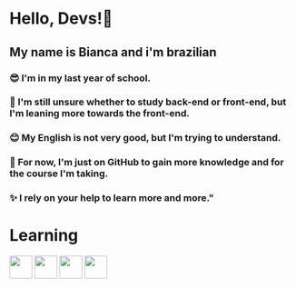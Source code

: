 # Hello, Devs!👋
## My name is Bianca and i'm brazilian

### 😎 I'm in my last year of school.
### 🤔 I'm still unsure whether to study back-end or front-end, but I'm leaning more towards the front-end.
### 😊 My English is not very good, but I'm trying to understand.
### 🔅 For now, I'm just on GitHub to gain more knowledge and for the course I'm taking.
### ✨ I rely on your help to learn more and more."

# Learning
<img loading="lazy" src="https://cdn.jsdelivr.net/gh/devicons/devicon/icons/git/git-original.svg" width="40" height="40"/>
<img src="https://cdn.jsdelivr.net/gh/devicons/devicon@latest/icons/javascript/javascript-original.svg" width="40" height="40" />
<img src="https://cdn.jsdelivr.net/gh/devicons/devicon@latest/icons/html5/html5-original.svg" width="40" height="40" />
<img src="https://cdn.jsdelivr.net/gh/devicons/devicon@latest/icons/vscode/vscode-original.svg" width="40" height="40" />
